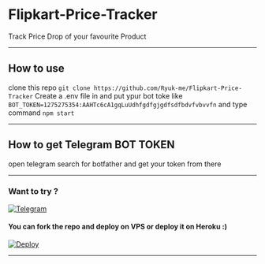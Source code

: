 # Flipkart-Price-Tracker

Track Price Drop of your favourite Product

---
## How to use
clone this repo `git clone https://github.com/Ryuk-me/Flipkart-Price-Tracker`
Create a .env file in and put ypur bot toke like `BOT_TOKEN=1275275354:AAHTc6cA1gqLuUdhfgdfgjgdfsdfbdvfvbvvfn` and type command `npm start`

---
## How to get Telegram BOT TOKEN

open telegram search for botfather and get your token from there

---

### Want to try ?
[![Telegram](https://upload.wikimedia.org/wikipedia/commons/thumb/8/82/Telegram_logo.svg/600px-Telegram_logo.svg.png)](t.me/price_drop_fk_bot)

#### You can fork the repo and deploy on VPS or deploy it on Heroku :)
[![Deploy](https://www.herokucdn.com/deploy/button.svg)](https://heroku.com/deploy)

---
